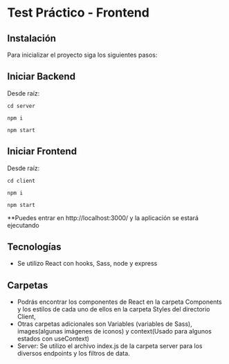 # Test Práctico - Frontend

## Instalación

Para inicializar el proyecto siga los siguientes pasos:

## Iniciar Backend
Desde raíz: 
```
cd server
```
```
npm i
```
```
npm start
```

## Iniciar Frontend
Desde raíz:
```
cd client
```
```
npm i
```
```
npm start
```

**Puedes entrar en http://localhost:3000/ y la aplicación se estará ejecutando

## Tecnologías

* Se utilizo React con hooks, Sass, node y express

## Carpetas

* Podrás encontrar los componentes de React en la carpeta Components y los estilos de cada uno de ellos en la carpeta Styles del directorio Client,
* Otras carpetas adicionales son Variables (variables de Sass), images(algunas imágenes de iconos) y context(Usado para algunos estados con useContext)
* Server: Se utilizo el archivo index.js de la carpeta server para los diversos endpoints y los filtros de data.
